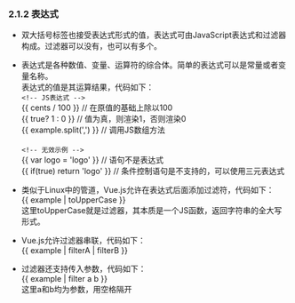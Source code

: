### 2.1.2 表达式
* 双大括号标签也接受表达式形式的值，表达式可由JavaScript表达式和过滤器构成。过滤器可以没有，也可以有多个。

* 表达式是各种数值、变量、运算符的综合体。简单的表达式可以是常量或者变量名称。<br/>
  表达式的值是其运算结果，代码如下：<br/>
  `<!-- JS表达式 -->` <br/>
  {{ cents / 100 }} // 在原值的基础上除以100 <br/>
  {{ true? 1 : 0 }} // 值为真，则渲染1，否则渲染0 <br/>
  {{ example.split(',') }} // 调用JS数组方法 <br/>
  <br/>
  `<!-- 无效示例 -->` <br/>
  {{ var logo = 'logo' }} // 语句不是表达式 <br/>
  {{ if(true) return 'logo' }} // 条件控制语句是不支持的，可以使用三元表达式
* 类似于Linux中的管道，Vue.js允许在表达式后面添加过滤符，代码如下：<br/>
  {{ example | toUpperCase }} <br/>
  这里toUpperCase就是过滤器，其本质是一个JS函数，返回字符串的全大写形式。
* Vue.js允许过滤器串联，代码如下： <br/>
  {{ example | filterA | filterB }}
* 过滤器还支持传入参数，代码如下：<br/>
  {{ example | filter a b }} <br/>
  这里a和b均为参数，用空格隔开